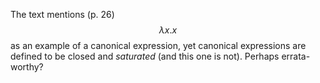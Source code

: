 The text mentions (p. 26) $$\lambda x. x$$ as an example of a canonical expression,
yet canonical expressions are defined to be closed and _saturated_ (and this one is not).
Perhaps errata-worthy?
